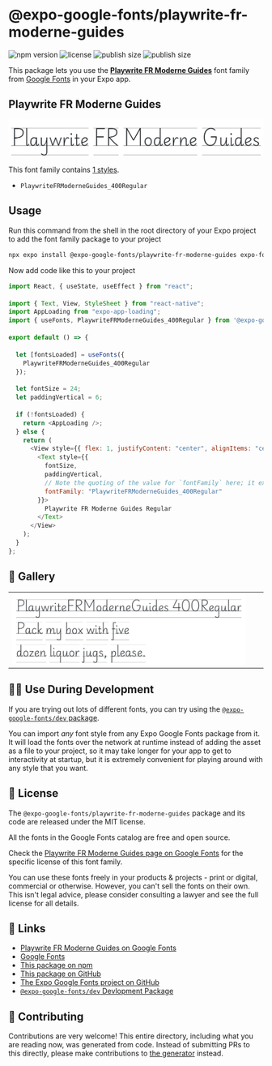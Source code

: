 # @expo-google-fonts/playwrite-fr-moderne-guides

![npm version](https://flat.badgen.net/npm/v/@expo-google-fonts/playwrite-fr-moderne-guides)
![license](https://flat.badgen.net/github/license/expo/google-fonts)
![publish size](https://flat.badgen.net/packagephobia/install/@expo-google-fonts/playwrite-fr-moderne-guides)
![publish size](https://flat.badgen.net/packagephobia/publish/@expo-google-fonts/playwrite-fr-moderne-guides)

This package lets you use the [**Playwrite FR Moderne Guides**](https://fonts.google.com/specimen/Playwrite+FR+Moderne+Guides) font family from [Google Fonts](https://fonts.google.com/) in your Expo app.

## Playwrite FR Moderne Guides

![Playwrite FR Moderne Guides](./font-family.png)

This font family contains [1 styles](#-gallery).

- `PlaywriteFRModerneGuides_400Regular`

## Usage

Run this command from the shell in the root directory of your Expo project to add the font family package to your project

```sh
npx expo install @expo-google-fonts/playwrite-fr-moderne-guides expo-font expo-app-loading
```

Now add code like this to your project

```js
import React, { useState, useEffect } from "react";

import { Text, View, StyleSheet } from "react-native";
import AppLoading from "expo-app-loading";
import { useFonts, PlaywriteFRModerneGuides_400Regular } from '@expo-google-fonts/playwrite-fr-moderne-guides';

export default () => {

  let [fontsLoaded] = useFonts({
    PlaywriteFRModerneGuides_400Regular
  });

  let fontSize = 24;
  let paddingVertical = 6;

  if (!fontsLoaded) {
    return <AppLoading />;
  } else {
    return (
      <View style={{ flex: 1, justifyContent: "center", alignItems: "center" }}>
        <Text style={{
          fontSize,
          paddingVertical,
          // Note the quoting of the value for `fontFamily` here; it expects a string!
          fontFamily: "PlaywriteFRModerneGuides_400Regular"
        }}>
          Playwrite FR Moderne Guides Regular
        </Text>
      </View>
    );
  }
};
```

## 🔡 Gallery


||||
|-|-|-|
|![PlaywriteFRModerneGuides_400Regular](./PlaywriteFRModerneGuides_400Regular.ttf.png)||||


## 👩‍💻 Use During Development

If you are trying out lots of different fonts, you can try using the [`@expo-google-fonts/dev` package](https://github.com/expo/google-fonts/tree/master/font-packages/dev#readme).

You can import _any_ font style from any Expo Google Fonts package from it. It will load the fonts over the network at runtime instead of adding the asset as a file to your project, so it may take longer for your app to get to interactivity at startup, but it is extremely convenient for playing around with any style that you want.


## 📖 License

The `@expo-google-fonts/playwrite-fr-moderne-guides` package and its code are released under the MIT license.

All the fonts in the Google Fonts catalog are free and open source.

Check the [Playwrite FR Moderne Guides page on Google Fonts](https://fonts.google.com/specimen/Playwrite+FR+Moderne+Guides) for the specific license of this font family.

You can use these fonts freely in your products & projects - print or digital, commercial or otherwise. However, you can't sell the fonts on their own. This isn't legal advice, please consider consulting a lawyer and see the full license for all details.

## 🔗 Links

- [Playwrite FR Moderne Guides on Google Fonts](https://fonts.google.com/specimen/Playwrite+FR+Moderne+Guides)
- [Google Fonts](https://fonts.google.com/)
- [This package on npm](https://www.npmjs.com/package/@expo-google-fonts/playwrite-fr-moderne-guides)
- [This package on GitHub](https://github.com/expo/google-fonts/tree/master/font-packages/playwrite-fr-moderne-guides)
- [The Expo Google Fonts project on GitHub](https://github.com/expo/google-fonts)
- [`@expo-google-fonts/dev` Devlopment Package](https://github.com/expo/google-fonts/tree/master/font-packages/dev)

## 🤝 Contributing

Contributions are very welcome! This entire directory, including what you are reading now, was generated from code. Instead of submitting PRs to this directly, please make contributions to [the generator](https://github.com/expo/google-fonts/tree/master/packages/generator) instead.
